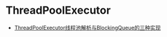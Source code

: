 ThreadPoolExecutor
====

- [ThreadPoolExecutor线程池解析与BlockingQueue的三种实现](https://blog.csdn.net/a837199685/article/details/50619311)